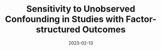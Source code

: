 ---
# Documentation: https://sourcethemes.com/academic/docs/managing-content/

title: "Sensitivity to Unobserved Confounding in Studies with Factor-structured Outcomes"
event: ""
event_url: 
location: 

# Talk start and end times.
#   End time can optionally be hidden by prefixing the line with `#`.
date: "2023-02-13"
date_end: 
all_day: "2023-02-13"

# Schedule page publish date (NOT talk date).
publishDate: 

authors: []
tags: []

# Is this a featured talk? (true/false)
featured: false

# Featured image
# To use, add an image named `featured.jpg/png` to your page's folder. 
# Focal points: Smart, Center, TopLeft, Top, TopRight, Left, Right, BottomLeft, Bottom, BottomRight.
image:
  caption: ""
  focal_point: ""
  preview_only: false

# Custom links (optional).
#   Uncomment and edit lines below to show custom links.
# links:
# - name: Follow
#   url: https://twitter.com
#   icon_pack: fab
#   icon: twitter

# Optional filename of your slides within your talk's folder or a URL.
url_slides: /slides/factor-sensitivity/multi-outcome.html
url_code:
url_pdf: /slides/factor-sensitivity/multi-outcome.pdf
url_video:
---